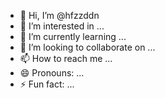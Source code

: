 - 👋 Hi, I’m @hfzzddn
- 👀 I’m interested in ...
- 🌱 I’m currently learning ...
- 💞️ I’m looking to collaborate on ...
- 📫 How to reach me ...
- 😄 Pronouns: ...
- ⚡ Fun fact: ...

<!---
hfzzddn/hfzzddn is a ✨ special ✨ repository because its `README.md` (this file) appears on your GitHub profile.
You can click the Preview link to take a look at your changes.
--->
